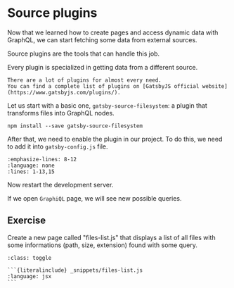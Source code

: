 # Source plugins

Now that we learned how to create pages and access dynamic data with GraphQL, we can start fetching some data from external sources.

Source plugins are the tools that can handle this job.

Every plugin is specialized in getting data from a different source.

```{note}
There are a lot of plugins for almost every need.
You can find a complete list of plugins on [GatsbyJS official website](https://www.gatsbyjs.com/plugins/).
```

Let us start with a basic one, `gatsby-source-filesystem`: a plugin that transforms files into GraphQL nodes.

```none
npm install --save gatsby-source-filesystem
```

After that, we need to enable the plugin in our project.
To do this, we need to add it into `gatsby-config.js` file.

```{literalinclude} _snippets/gatsby-config.js
:emphasize-lines: 8-12
:language: none
:lines: 1-13,15
```

Now restart the development server.

If we open `GraphiQL` page, we will see new possible queries.

## Exercise

Create a new page called "files-list.js" that displays a list of all files with some informations (path, size, extension) found with some query.

````{admonition} Solution
:class: toggle

```{literalinclude} _snippets/files-list.js
:language: jsx
```
````
